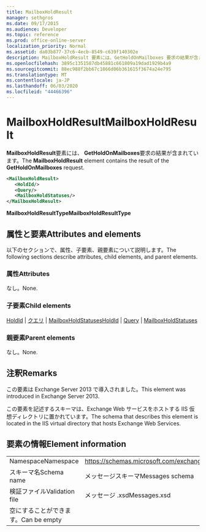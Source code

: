 ```yaml
---
title: MailboxHoldResult
manager: sethgros
ms.date: 09/17/2015
ms.audience: Developer
ms.topic: reference
ms.prod: office-online-server
localization_priority: Normal
ms.assetid: da03b877-37c6-4ecb-8549-c639f140302e
description: MailboxHoldResult 要素には、GetHoldOnMailboxes 要求の結果が含まれています。
ms.openlocfilehash: 3895c1351587db45881c661809a19dad1929b4a9
ms.sourcegitcommit: 88ec988f2bb67c1866d06b361615f3674a24e795
ms.translationtype: MT
ms.contentlocale: ja-JP
ms.lasthandoff: 06/03/2020
ms.locfileid: "44466396"
---
```

# <a name="mailboxholdresult"></a><span data-ttu-id="b028d-103">MailboxHoldResult</span><span class="sxs-lookup"><span data-stu-id="b028d-103">MailboxHoldResult</span></span>

<span data-ttu-id="b028d-104">**MailboxHoldResult**要素には、 **GetHoldOnMailboxes**要求の結果が含まれています。</span><span class="sxs-lookup"><span data-stu-id="b028d-104">The **MailboxHoldResult** element contains the result of the **GetHoldOnMailboxes** request.</span></span> 
  
```XML
<MailboxHoldResult>
   <HoldId/>
   <Query/>
   <MailboxHoldStatuses/>
</MailboxHoldResult>
```

<span data-ttu-id="b028d-105">**MailboxHoldResultType**</span><span class="sxs-lookup"><span data-stu-id="b028d-105">**MailboxHoldResultType**</span></span>

## <a name="attributes-and-elements"></a><span data-ttu-id="b028d-106">属性と要素</span><span class="sxs-lookup"><span data-stu-id="b028d-106">Attributes and elements</span></span>

<span data-ttu-id="b028d-107">以下のセクションで、属性、子要素、親要素について説明します。</span><span class="sxs-lookup"><span data-stu-id="b028d-107">The following sections describe attributes, child elements, and parent elements.</span></span>
  
### <a name="attributes"></a><span data-ttu-id="b028d-108">属性</span><span class="sxs-lookup"><span data-stu-id="b028d-108">Attributes</span></span>

<span data-ttu-id="b028d-109">なし。</span><span class="sxs-lookup"><span data-stu-id="b028d-109">None.</span></span>
  
### <a name="child-elements"></a><span data-ttu-id="b028d-110">子要素</span><span class="sxs-lookup"><span data-stu-id="b028d-110">Child elements</span></span>

<span data-ttu-id="b028d-111">[HoldId](holdid.md)  | [クエリ](query.md)  | [MailboxHoldStatuses](mailboxholdstatuses.md)</span><span class="sxs-lookup"><span data-stu-id="b028d-111">[HoldId](holdid.md) | [Query](query.md) | [MailboxHoldStatuses](mailboxholdstatuses.md)</span></span>
  
### <a name="parent-elements"></a><span data-ttu-id="b028d-112">親要素</span><span class="sxs-lookup"><span data-stu-id="b028d-112">Parent elements</span></span>

<span data-ttu-id="b028d-113">なし。</span><span class="sxs-lookup"><span data-stu-id="b028d-113">None.</span></span>
  
## <a name="remarks"></a><span data-ttu-id="b028d-114">注釈</span><span class="sxs-lookup"><span data-stu-id="b028d-114">Remarks</span></span>

<span data-ttu-id="b028d-115">この要素は Exchange Server 2013 で導入されました。</span><span class="sxs-lookup"><span data-stu-id="b028d-115">This element was introduced in Exchange Server 2013.</span></span>
  
<span data-ttu-id="b028d-116">この要素を記述するスキーマは、Exchange Web サービスをホストする IIS 仮想ディレクトリに置かれています。</span><span class="sxs-lookup"><span data-stu-id="b028d-116">The schema that describes this element is located in the IIS virtual directory that hosts Exchange Web Services.</span></span>
  
## <a name="element-information"></a><span data-ttu-id="b028d-117">要素の情報</span><span class="sxs-lookup"><span data-stu-id="b028d-117">Element information</span></span>

|||
|:-----|:-----|
|<span data-ttu-id="b028d-118">Namespace</span><span class="sxs-lookup"><span data-stu-id="b028d-118">Namespace</span></span>  <br/> |https://schemas.microsoft.com/exchange/services/2006/messages  <br/> |
|<span data-ttu-id="b028d-119">スキーマ名</span><span class="sxs-lookup"><span data-stu-id="b028d-119">Schema name</span></span>  <br/> |<span data-ttu-id="b028d-120">メッセージスキーマ</span><span class="sxs-lookup"><span data-stu-id="b028d-120">Messages schema</span></span>  <br/> |
|<span data-ttu-id="b028d-121">検証ファイル</span><span class="sxs-lookup"><span data-stu-id="b028d-121">Validation file</span></span>  <br/> |<span data-ttu-id="b028d-122">メッセージ .xsd</span><span class="sxs-lookup"><span data-stu-id="b028d-122">Messages.xsd</span></span>  <br/> |
|<span data-ttu-id="b028d-123">空にすることができます。</span><span class="sxs-lookup"><span data-stu-id="b028d-123">Can be empty</span></span>  <br/> ||
   

